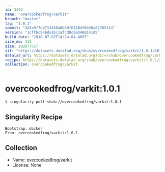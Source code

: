 ```yaml
---
id: 3382
name: "overcookedfrog/varkit"
branch: "master"
tag: "1.0.1"
commit: "2d1e0f7da713468a6b30f61284f6b96c82765314"
version: "1cffbc946da16c1afcd8c0a3468141d5"
build_date: "2018-07-02T14:24:04.409Z"
size_mb: 131
size: 102977567
sif: "https://datasets.datalad.org/shub/overcookedfrog/varkit/1.0.1/2018-07-02-2d1e0f7d-1cffbc94/1cffbc946da16c1afcd8c0a3468141d5.simg"
datalad_url: https://datasets.datalad.org?dir=/shub/overcookedfrog/varkit/1.0.1/2018-07-02-2d1e0f7d-1cffbc94/
recipe: https://datasets.datalad.org/shub/overcookedfrog/varkit/1.0.1/2018-07-02-2d1e0f7d-1cffbc94/Singularity
collection: overcookedfrog/varkit
---
```


# overcookedfrog/varkit:1.0.1

```bash
$ singularity pull shub://overcookedfrog/varkit:1.0.1
```

## Singularity Recipe

```singularity
Bootstrap: docker
From: overcookedfrog/varkit:1.0.1
```

## Collection

 - Name: [overcookedfrog/varkit](https://github.com/overcookedfrog/varkit)
 - License: None

